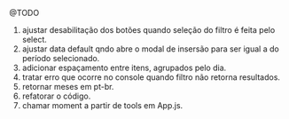 @TODO
1. ajustar desabilitação dos botões quando seleção do filtro é feita pelo select.
2. ajustar data default qndo abre o modal de insersão para ser igual a do período selecionado.
3. adicionar espaçamento entre itens, agrupados pelo dia.
4. tratar erro que ocorre no console quando filtro não retorna resultados.
5. retornar meses em pt-br.
6. refatorar o código.
7. chamar moment a partir de tools em App.js.